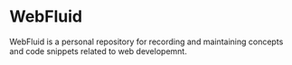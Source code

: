 # WebFluid
WebFluid is a personal repository for recording and maintaining concepts and code snippets related to web developemnt.

